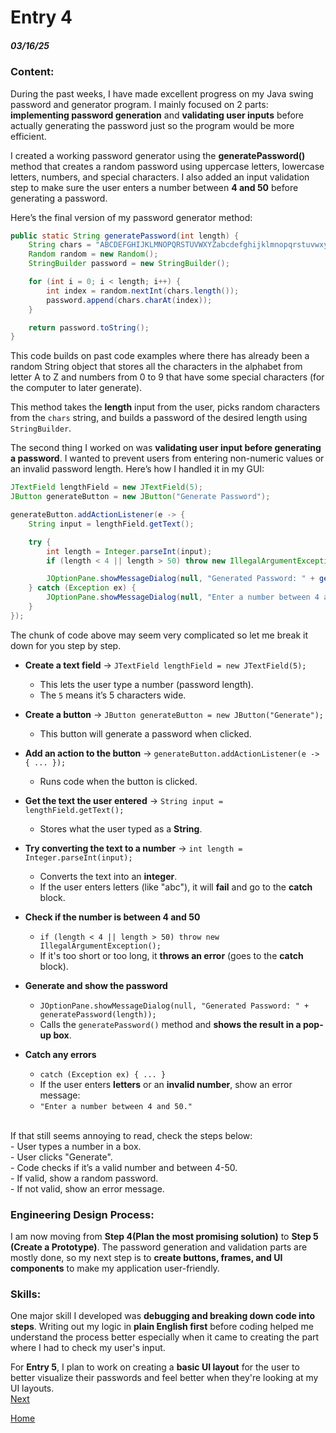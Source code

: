 # Entry 4

##### 03/16/25

### Content:

During the past weeks, I have made excellent progress on my Java swing password and generator program. I mainly focused on 2 parts: **implementing password generation** and **validating user inputs** before actually generating the password just so the program would be more efficient.

I created a working password generator using the **generatePassword()** method that creates a random password using uppercase letters, lowercase letters, numbers, and special characters. I also added an input validation step to make sure the user enters a number between **4 and 50** before generating a password.

Here’s the final version of my password generator method:

```java
public static String generatePassword(int length) {
    String chars = "ABCDEFGHIJKLMNOPQRSTUVWXYZabcdefghijklmnopqrstuvwxyz0123456789!@#$%^&*()";
    Random random = new Random();
    StringBuilder password = new StringBuilder();

    for (int i = 0; i < length; i++) {
        int index = random.nextInt(chars.length());
        password.append(chars.charAt(index));
    }

    return password.toString();
}
```
This code builds on past code examples where there has already been a random String object that stores all the characters in the alphabet from letter A to Z and numbers from 0 to 9 that have some special characters (for the computer to later generate).

This method takes the **length** input from the user, picks random characters from the `chars` string, and builds a password of the desired length using `StringBuilder`.

The second thing I worked on was **validating user input before generating a password**. I wanted to prevent users from entering non-numeric values or an invalid password length. Here’s how I handled it in my GUI:

```java
JTextField lengthField = new JTextField(5);
JButton generateButton = new JButton("Generate Password");

generateButton.addActionListener(e -> {
    String input = lengthField.getText();

    try {
        int length = Integer.parseInt(input);
        if (length < 4 || length > 50) throw new IllegalArgumentException();

        JOptionPane.showMessageDialog(null, "Generated Password: " + generatePassword(length));
    } catch (Exception ex) {
        JOptionPane.showMessageDialog(null, "Enter a number between 4 and 50.");
    }
});

```

The chunk of code above may seem very complicated so let me break it down for you step by step.
- **Create a text field** → `JTextField lengthField = new JTextField(5);`  
  - This lets the user type a number (password length).  
  - The `5` means it’s 5 characters wide.  

- **Create a button** → `JButton generateButton = new JButton("Generate");`  
  - This button will generate a password when clicked.  

- **Add an action to the button** → `generateButton.addActionListener(e -> { ... });`  
  - Runs code when the button is clicked.  

- **Get the text the user entered** → `String input = lengthField.getText();`  
  - Stores what the user typed as a **String**.  

- **Try converting the text to a number** → `int length = Integer.parseInt(input);`  
  - Converts the text into an **integer**.  
  - If the user enters letters (like "abc"), it will **fail** and go to the **catch** block.  

- **Check if the number is between 4 and 50**  
  - `if (length < 4 || length > 50) throw new IllegalArgumentException();`  
  - If it's too short or too long, it **throws an error** (goes to the **catch** block).  

- **Generate and show the password**  
  - `JOptionPane.showMessageDialog(null, "Generated Password: " + generatePassword(length));`  
  - Calls the `generatePassword()` method and **shows the result in a pop-up box**.  

- **Catch any errors**  
  - `catch (Exception ex) { ... }`  
  - If the user enters **letters** or an **invalid number**, show an error message:  
  - `"Enter a number between 4 and 50."`

<br>
If that still seems annoying to read, check the steps below:<br>
- User types a number in a box.  <br>
- User clicks "Generate". <br>
- Code checks if it’s a valid number and between 4-50. <br>
- If valid, show a random password. <br>
- If not valid, show an error message. <br>

### Engineering Design Process:

I am now moving from **Step 4(Plan the most promising solution)** to **Step 5 (Create a Prototype)**. The password generation and validation parts are mostly done, so my next step is to **create buttons, frames, and UI components** to make my application user-friendly.

### Skills:
One major skill I developed was **debugging and breaking down code into steps**. Writing out my logic in **plain English first** before coding helped me understand the process better especially when it came to creating the part where I had to check my user's input.

For **Entry 5**, I plan to work on creating a **basic UI layout** for the user to better visualize their passwords and feel better when they're looking at my UI layouts.
<br>
[Next](entry05.md)

[Home](../README.md)
